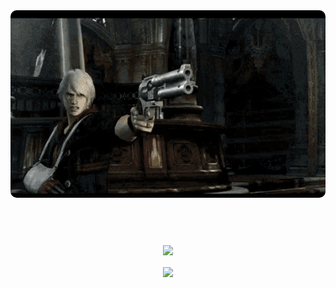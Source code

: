 #

<br/>

<div align="center">
  <img src="/nero.gif" align="center" height="300" width="550" style="border-radius: 10px" />
</div>

<br/>

#

<br/>

<div align="center">
  <!-- <img src="https://discord.c99.nl/widget/theme-2/869484609648353300.png" align="center" /> -->
  <img src="https://spotify-github-profile.vercel.app/api/view?uid=cxgp05fz5x4i30c8nzaxl9s74&cover_image=true&theme=default" align="center" />
  <br/>
  <br/>
  <img src="https://komarev.com/ghpvc/?username=yakupsevik&&style=flat" align="center" />
</div>

<br/>

#
